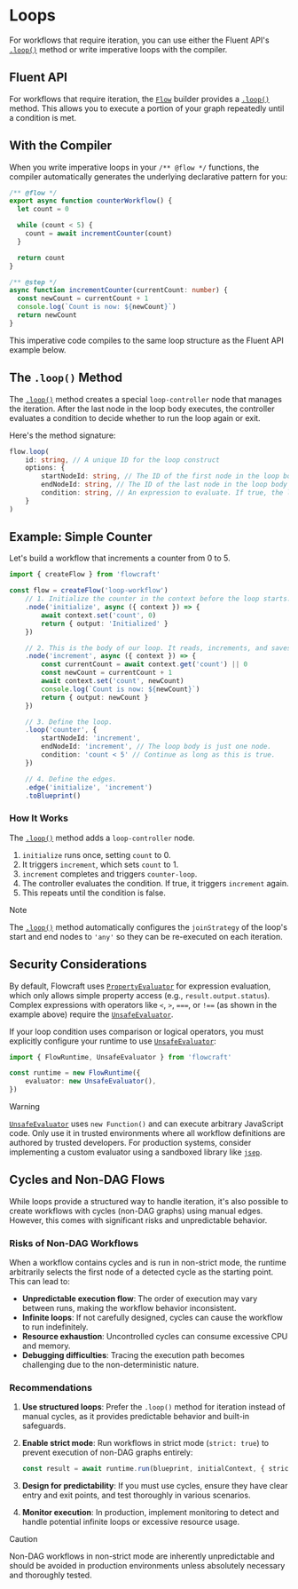 # Loops

For workflows that require iteration, you can use either the Fluent API's [`.loop()`](/api/flow#loop-id-options) method or write imperative loops with the compiler.

## Fluent API

For workflows that require iteration, the [`Flow`](/api/flow#flow-class) builder provides a [`.loop()`](/api/flow#loop-id-options) method. This allows you to execute a portion of your graph repeatedly until a condition is met.

## With the Compiler

When you write imperative loops in your `/** @flow */` functions, the compiler automatically generates the underlying declarative pattern for you:

```typescript
/** @flow */
export async function counterWorkflow() {
  let count = 0

  while (count < 5) {
    count = await incrementCounter(count)
  }

  return count
}

/** @step */
async function incrementCounter(currentCount: number) {
  const newCount = currentCount + 1
  console.log(`Count is now: ${newCount}`)
  return newCount
}
```

This imperative code compiles to the same loop structure as the Fluent API example below.

## The `.loop()` Method

The [`.loop()`](/api/flow#loop-id-options) method creates a special `loop-controller` node that manages the iteration. After the last node in the loop body executes, the controller evaluates a condition to decide whether to run the loop again or exit.

Here's the method signature:
```typescript
flow.loop(
	id: string, // A unique ID for the loop construct
	options: {
		startNodeId: string, // The ID of the first node in the loop body
		endNodeId: string, // The ID of the last node in the loop body
		condition: string, // An expression to evaluate. If true, the loop continues.
	}
)
```

## Example: Simple Counter

Let's build a workflow that increments a counter from 0 to 5.

```typescript
import { createFlow } from 'flowcraft'

const flow = createFlow('loop-workflow')
	// 1. Initialize the counter in the context before the loop starts.
	.node('initialize', async ({ context }) => {
		await context.set('count', 0)
		return { output: 'Initialized' }
	})

	// 2. This is the body of our loop. It reads, increments, and saves the counter.
	.node('increment', async ({ context }) => {
		const currentCount = await context.get('count') || 0
		const newCount = currentCount + 1
		await context.set('count', newCount)
		console.log(`Count is now: ${newCount}`)
		return { output: newCount }
	})

	// 3. Define the loop.
	.loop('counter', {
		startNodeId: 'increment',
		endNodeId: 'increment', // The loop body is just one node.
		condition: 'count < 5' // Continue as long as this is true.
	})

	// 4. Define the edges.
	.edge('initialize', 'increment')
	.toBlueprint()
```

### How It Works

The [`.loop()`](/api/flow#loop-id-options) method adds a `loop-controller` node.

<DemoLoop />

1.  `initialize` runs once, setting `count` to 0.
2.  It triggers `increment`, which sets `count` to 1.
3.  `increment` completes and triggers `counter-loop`.
4.  The controller evaluates the condition. If true, it triggers `increment` again.
5.  This repeats until the condition is false.

> [!NOTE]
> The [`.loop()`](/api/flow#loop-id-options) method automatically configures the `joinStrategy` of the loop's start and end nodes to `'any'` so they can be re-executed on each iteration.

## Security Considerations

By default, Flowcraft uses [`PropertyEvaluator`](/api/evaluator#propertyevaluator-class) for expression evaluation, which only allows simple property access (e.g., `result.output.status`). Complex expressions with operators like `<`, `>`, `===`, or `!==` (as shown in the example above) require the [`UnsafeEvaluator`](/api/evaluator#unsafeevaluator-class).

If your loop condition uses comparison or logical operators, you must explicitly configure your runtime to use [`UnsafeEvaluator`](/api/evaluator#unsafeevaluator-class):

```typescript
import { FlowRuntime, UnsafeEvaluator } from 'flowcraft'

const runtime = new FlowRuntime({
	evaluator: new UnsafeEvaluator(),
})
```

> [!WARNING]
> [`UnsafeEvaluator`](/api/evaluator#unsafeevaluator-class) uses `new Function()` and can execute arbitrary JavaScript code. Only use it in trusted environments where all workflow definitions are authored by trusted developers. For production systems, consider implementing a custom evaluator using a sandboxed library like [`jsep`](https://npmjs.com/package/jsep).

## Cycles and Non-DAG Flows

While loops provide a structured way to handle iteration, it's also possible to create workflows with cycles (non-DAG graphs) using manual edges. However, this comes with significant risks and unpredictable behavior.

### Risks of Non-DAG Workflows

When a workflow contains cycles and is run in non-strict mode, the runtime arbitrarily selects the first node of a detected cycle as the starting point. This can lead to:

- **Unpredictable execution flow**: The order of execution may vary between runs, making the workflow behavior inconsistent.
- **Infinite loops**: If not carefully designed, cycles can cause the workflow to run indefinitely.
- **Resource exhaustion**: Uncontrolled cycles can consume excessive CPU and memory.
- **Debugging difficulties**: Tracing the execution path becomes challenging due to the non-deterministic nature.

### Recommendations

1. **Use structured loops**: Prefer the `.loop()` method for iteration instead of manual cycles, as it provides predictable behavior and built-in safeguards.

2. **Enable strict mode**: Run workflows in strict mode (`strict: true`) to prevent execution of non-DAG graphs entirely:

   ```typescript
   const result = await runtime.run(blueprint, initialContext, { strict: true })
   ```

3. **Design for predictability**: If you must use cycles, ensure they have clear entry and exit points, and test thoroughly in various scenarios.

4. **Monitor execution**: In production, implement monitoring to detect and handle potential infinite loops or excessive resource usage.

> [!CAUTION]
> Non-DAG workflows in non-strict mode are inherently unpredictable and should be avoided in production environments unless absolutely necessary and thoroughly tested.
